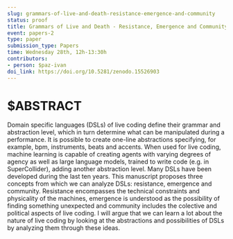 ```yaml
---
slug: grammars-of-live-and-death-resistance-emergence-and-community
status: proof
title: Grammars of Live and Death - Resistance, Emergence and Community
event: papers-2
type: paper
submission_type: Papers
time: Wednesday 28th, 12h-13:30h
contributors:
- person: $paz-ivan
doi_link: https://doi.org/10.5281/zenodo.15526903
---
```


# $ABSTRACT

Domain specific languages (DSLs) of live coding define their grammar and abstraction level, which in turn determine what can be manipulated during a performance. It is possible to create one-line abstractions specifying, for example, bpm, instruments, beats and accents. When used for live coding, machine learning is capable of creating agents with varying degrees of agency as well as large language models, trained to write code (e.g. in SuperCollider), adding another abstraction level. Many DSLs have been developed during the last ten years. This manuscript proposes three concepts from which we can analyze DSLs: resistance, emergence and community. Resistance encompasses the technical constraints and physicality of the machines, emergence is understood as the possibility of finding something unexpected and community includes the colective and political aspects of live coding. I will argue that we can learn a lot about the nature of live coding by looking at the abstractions and possibilities of DSLs by analyzing them through these ideas.


